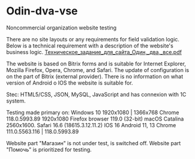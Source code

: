 # Odin-dva-vse
Noncommercial organization website testing

There are no site layouts or any requirements for field validation logic. 
Below is a technical requirement with a description of the website's business logic. 
[Техническое_задание_для_сайта_Один,_два,_все.pdf](https://github.com/un-deux-tous/Odin-dva-vse/files/13448077/_._._._._._.pdf)

The website is based on Bitrix forms and is suitable for Internet Explorer, Mozilla Firefox, Opera, Chrome, and Safari. The update of configuration is on the part of Bitrix (external provider). 
There is no information on what version of Android o IOS the website is suitable for. 

Stec: HTML5/CSS, JSON, MySQL, JavaScript and has connexion with 1C system. 

Testing made primary on:
Windows 10	1920х1080	| 1366х768  Chrome	118.0.5993.89
   	        1920х1080	            Firefox browser	119.0 (32-bit)
macOS Catalina	2560х1600.	Safari	16.6 (18615.3.12.11.2)
IOS 16
Android 11, 13    Chrome 111.0.5563.116 | 118.0.5993.89  

Website part "Магазин" is not under test, is switched off. 
Website part "Помочь" is prioritized for testing. 


